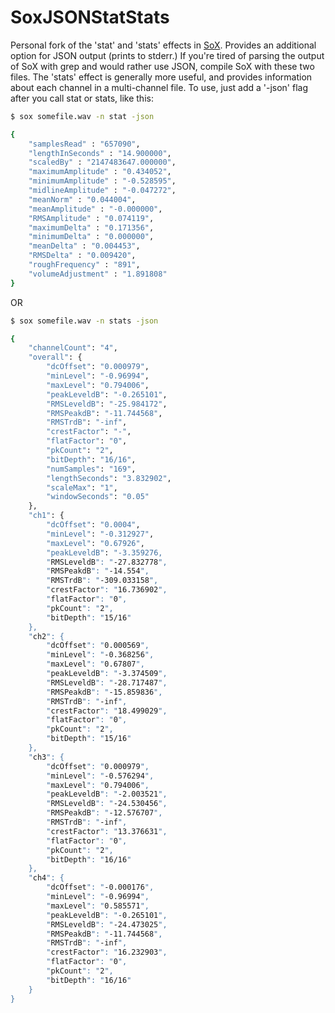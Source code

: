 SoxJSONStatStats
====

Personal fork of the 'stat' and 'stats' effects in <a href = "http://sox.sourceforge.net/"> SoX</a>. Provides an additional option for JSON output (prints to stderr.) If you're tired of parsing the output of SoX with grep and would rather use JSON, compile SoX with these two files. The 'stats' effect is generally more useful, and provides information about each channel in a multi-channel file. To use, just add a '-json' flag after you call stat or stats, like this: 

```bash
$ sox somefile.wav -n stat -json

{
	"samplesRead" : "657090",
	"lengthInSeconds" : "14.900000",
	"scaledBy" : "2147483647.000000",
	"maximumAmplitude" : "0.434052",
	"minimumAmplitude" : "-0.528595",
	"midlineAmplitude" : "-0.047272",
	"meanNorm" : "0.044004",
	"meanAmplitude" : "-0.000000",
	"RMSAmplitude" : "0.074119",
	"maximumDelta" : "0.171356",
	"minimumDelta" : "0.000000",
	"meanDelta" : "0.004453",
	"RMSDelta" : "0.009420",
	"roughFrequency" : "891",
	"volumeAdjustment" : "1.891808"
}
```
OR
```bash
$ sox somefile.wav -n stats -json

{
    "channelCount": "4",
    "overall": {
        "dcOffset": "0.000979",
        "minLevel": "-0.96994",
        "maxLevel": "0.794006",
        "peakLeveldB": "-0.265101",
        "RMSLeveldB": "-25.984172",
        "RMSPeakdB": "-11.744568",
        "RMSTrdB": "-inf",
        "crestFactor": "-",
        "flatFactor": "0",
        "pkCount": "2",
        "bitDepth": "16/16",
        "numSamples": "169",
        "lengthSeconds": "3.832902",
        "scaleMax": "1",
        "windowSeconds": "0.05"
    },
    "ch1": {
        "dcOffset": "0.0004",
        "minLevel": "-0.312927",
        "maxLevel": "0.67926",
        "peakLeveldB": "-3.359276,
        "RMSLeveldB": "-27.832778",
        "RMSPeakdB": "-14.554",
        "RMSTrdB": "-309.033158",
        "crestFactor": "16.736902",
        "flatFactor": "0",
        "pkCount": "2",
        "bitDepth": "15/16"
    },
    "ch2": {
        "dcOffset": "0.000569",
        "minLevel": "-0.368256",
        "maxLevel": "0.67807",
        "peakLeveldB": "-3.374509",
        "RMSLeveldB": "-28.717487",
        "RMSPeakdB": "-15.859836",
        "RMSTrdB": "-inf",
        "crestFactor": "18.499029",
        "flatFactor": "0",
        "pkCount": "2",
        "bitDepth": "15/16"
    },
    "ch3": {
        "dcOffset": "0.000979",
        "minLevel": "-0.576294",
        "maxLevel": "0.794006",
        "peakLeveldB": "-2.003521",
        "RMSLeveldB": "-24.530456",
        "RMSPeakdB": "-12.576707",
        "RMSTrdB": "-inf",
        "crestFactor": "13.376631",
        "flatFactor": "0",
        "pkCount": "2",
        "bitDepth": "16/16"
    },
    "ch4": {
        "dcOffset": "-0.000176",
        "minLevel": "-0.96994",
        "maxLevel": "0.585571",
        "peakLeveldB": "-0.265101",
        "RMSLeveldB": "-24.473025",
        "RMSPeakdB": "-11.744568",
        "RMSTrdB": "-inf",
        "crestFactor": "16.232903",
        "flatFactor": "0",
        "pkCount": "2",
        "bitDepth": "16/16"
    }
}
```

